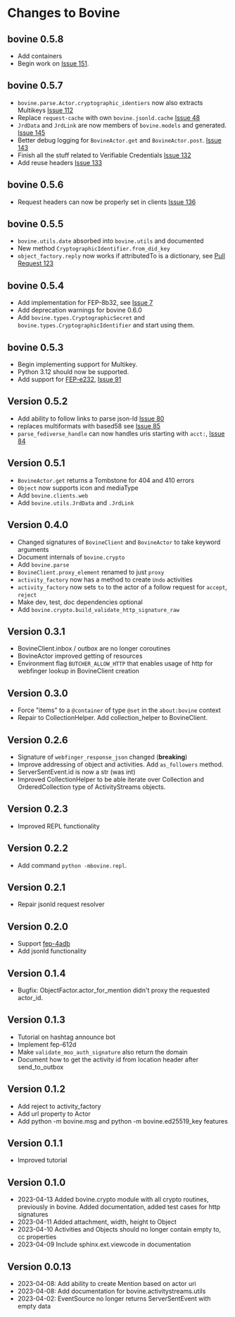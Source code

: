 <!--
SPDX-FileCopyrightText: 2023-2024 Helge

SPDX-License-Identifier: MIT
-->

# Changes to Bovine

## bovine 0.5.8

- Add containers
- Begin work on [Issue 151](https://codeberg.org/bovine/bovine/issues/151).

## bovine 0.5.7

- `bovine.parse.Actor.cryptographic_identiers` now also extracts Multikeys [Issue 112](https://codeberg.org/bovine/bovine/issues/112)
- Replace `request-cache` with own `bovine.jsonld.cache` [Issue 48](https://codeberg.org/bovine/bovine/issues/48)
- `JrdData` and `JrdLink` are now members of `bovine.models` and generated. [Issue 145](https://codeberg.org/bovine/bovine/issues/145)
- Better debug logging for `BovineActor.get` and `BovineActor.post`. [Issue 143](https://codeberg.org/bovine/bovine/issues/143)
- Finish all the stuff related to Verifiable Credentials [Issue 132](https://codeberg.org/bovine/bovine/issues/132)
- Add reuse headers [Issue 133](https://codeberg.org/bovine/bovine/issues/133)

## bovine 0.5.6

- Request headers can now be properly set in clients [Issue 136](https://codeberg.org/bovine/bovine/issues/136)

## bovine 0.5.5

- `bovine.utils.date` absorbed into `bovine.utils` and documented
- New method `CryptographicIdentifier.from_did_key`
- `object_factory.reply` now works if attributedTo is a dictionary, see [Pull Request 123](https://codeberg.org/bovine/bovine/pulls/123)

## bovine 0.5.4

- Add implementation for FEP-8b32, see [Issue 7](https://codeberg.org/bovine/bovine/issues/7)
- Add deprecation warnings for bovine 0.6.0
- Add `bovine.types.CryptographicSecret` and `bovine.types.CryptographicIdentifier` and start using them.

## bovine 0.5.3

- Begin implementing support for Multikey.
- Python 3.12 should now be supported.
- Add support for [FEP-e232](https://codeberg.org/fediverse/fep/src/branch/main/fep/e232/fep-e232.md), [Issue 91](https://codeberg.org/bovine/bovine/issues/91)

## Version 0.5.2

- Add ability to follow links to parse json-ld [Issue 80](https://codeberg.org/bovine/bovine/issues/80)
- replaces multiformats with based58 see [Issue 85](https://codeberg.org/bovine/bovine/issues/85)
- `parse_fediverse_handle` can now handles uris starting with `acct:`, [Issue 84](https://codeberg.org/bovine/bovine/issues/84)

## Version 0.5.1

- `BovineActor.get` returns a Tombstone for 404 and 410 errors
- `Object` now supports icon and mediaType
- Add `bovine.clients.web`
- Add `bovine.utils.JrdData` and `.JrdLink`

## Version 0.4.0

- Changed signatures of `BovineClient` and `BovineActor` to take keyword arguments
- Document internals of `bovine.crypto`
- Add `bovine.parse`
- `BovineClient.proxy_element` renamed to just `proxy`
- `activity_factory` now has a method to create `Undo` activities
- `activity_factory` now sets `to` to the actor of a follow request for `accept`, `reject`
- Make dev, test, doc dependencies optional
- Add `bovine.crypto.build_validate_http_signature_raw`

## Version 0.3.1

- BovineClient.inbox / outbox are no longer coroutines
- BovineActor improved getting of resources
- Environment flag `BUTCHER_ALLOW_HTTP` that enables usage of http for webfinger lookup in BovineClient creation

## Version 0.3.0

- Force "items" to a `@container` of type `@set` in the `about:bovine` context
- Repair to CollectionHelper. Add collection_helper to BovineClient.

## Version 0.2.6

- Signature of `webfinger_response_json` changed (__breaking__)
- Improve addressing of object and activities. Add `as_followers` method.
- ServerSentEvent.id is now a str (was int)
- Improved CollectionHelper to be able iterate over Collection and OrderedCollection type of ActivityStreams objects.

## Version 0.2.3

- Improved REPL functionality

## Version 0.2.2

- Add command `python -mbovine.repl`.

## Version 0.2.1

- Repair jsonld request resolver

## Version 0.2.0

- Support [fep-4adb](https://codeberg.org/fediverse/fep/src/branch/main/feps/fep-4adb.md)
- Add jsonld functionality

## Version 0.1.4

- Bugfix: ObjectFactor.actor_for_mention didn't proxy the requested actor_id.

## Version 0.1.3

- Tutorial on hashtag announce bot
- Implement fep-612d
- Make `validate_moo_auth_signature` also return the domain
- Document how to get the activity id from location header after send_to_outbox

## Version 0.1.2

- Add reject to activity_factory
- Add url property to Actor
- Add python -m bovine.msg and python -m bovine.ed25519_key features

## Version 0.1.1

- Improved tutorial

## Version 0.1.0

- 2023-04-13 Added bovine.crypto module with all crypto routines, previously in bovine. Added documentation, added test cases for http signatures
- 2023-04-11 Added attachment, width, height to Object
- 2023-04-10 Activities and Objects should no longer contain empty to, cc properties
- 2023-04-09 Include sphinx.ext.viewcode in documentation

## Version 0.0.13

- 2023-04-08: Add ability to create Mention based on actor uri
- 2023-04-08: Add documentation for bovine.activitystreams.utils
- 2023-04-02: EventSource no longer returns ServerSentEvent with empty data
